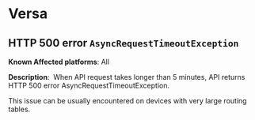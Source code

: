 # Versa

## HTTP 500 error `AsyncRequestTimeoutException`

**Known Affected platforms**: All

**Description**:  When API request takes longer than 5 minutes, API
returns HTTP 500 error AsyncRequestTimeoutException.

This issue can be usually encountered on devices with very large routing
tables.
